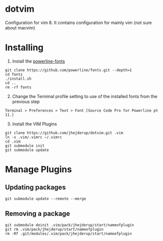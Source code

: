 # dotvim
Configuration for vim 8. It contains configuration for mainly vim (not sure about macvim)

# Installing

1. Install the [powerline-fonts](https://github.com/powerline/fonts)

```
git clone https://github.com/powerline/fonts.git --depth=1
cd fonts
./install.sh
cd ..
rm -rf fonts
```

2. Change the Terminal profile setting to use of the installed fonts from the previous step
```
Terminal > Preferences > Text > Font [Source Code Pro for Powerline pt 11.]
```

3. Install the VIM Plugins

```
git clone https://github.com/jhejderup/dotvim.git .vim
ln -s .vim/.vimrc ~/.vimrc
cd .vim
git submodule init
git submodule update 
```

# Manage Plugins

## Updating packages

```
git submodule update --remote --merge
```

## Removing a package

```
git submodule deinit .vim/pack/jhejderup/start/nameofplugin
git rm .vim/pack/jhejderup/start/nameofplugin
rm -Rf .git/modules/.vim/pack/jhejderup/start/nameofplugin
```


